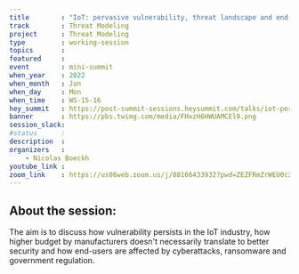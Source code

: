 ```yaml
---
title        : "IoT: pervasive vulnerability, threat landscape and end-users"
track        : Threat Modeling
project      : Threat Modeling
type         : working-session
topics       :
featured     :
event        : mini-summit
when_year    : 2022
when_month   : Jan
when_day     : Mon
when_time    : WS-15-16
hey_summit   : https://post-summit-sessions.heysummit.com/talks/iot-pervasive-vulnerability-threat-landscape-and-end-users/
banner       : https://pbs.twimg.com/media/FHxzH6HWUAMCEl9.png
session_slack:
#status      : 
description  :
organizers   :
    - Nicolas Boeckh  
youtube_link : 
zoom_link    : https://us06web.zoom.us/j/88166433932?pwd=ZEZFRmZrWEU0c29OZ2k2MVVTdTUwUT09
---
```


## About the session:

The aim is to discuss how vulnerability persists in the IoT industry, how higher budget by manufacturers doesn't necessarily translate to better security and how end-users are affected by cyberattacks, ransomware and government regulation.
